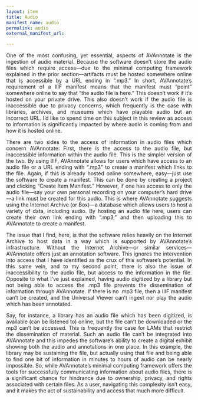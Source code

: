 ```yaml
---
layout: item
title: Audio
manifest_name: audio
permalink: audio
external_manifest_url: 

---
```

<!-- Add an essay or interpretive material below this line,
using HTML or markdown.  Do not modify this file above this line -->
<head>
<link rel="stylesheet" type="text/css" href="style.css">
</head>

<div style="text-align: justify">
One of the most confusing, yet essential, aspects of AVAnnotate is the ingestion of audio material. Because the software doesn’t store the audio files which require access—due to the minimal computing framework explained in the prior section—artifacts must be hosted somewhere online that is accessible by a URL ending in “.mp3.” In short, AVAnnotate’s requirement of a IIIF manifest means that the manifest must “point” somewhere online to say that “the audio file is here.” This doesn’t work if it’s hosted on your private drive. This also doesn’t work if the audio file is inaccessible due to privacy concerns, which frequently is the case with libraries, archives, and museums which have playable audio but an incorrect URL. I’d like to spend time on this subject in this review as access to information is significantly impacted by where audio is coming from and how it is hosted online.

There are two sides to the access of information in audio files which concern AVAnnotate: First, there is the access to the audio file, but inaccessible information within the audio file. This is the simpler version of the two. By using IIIF, AVAnnotate allows for users which have access to an audio file or a URL ending with “.mp3” to create a manifest which links to the file. Again, if this is already hosted online somewhere, easy—just use the software to create a manifest. This can be done by creating a project and clicking “Create Item Manifest.” However, if one has access to only the audio file—say your own personal recording on your computer’s hard drive—a link must be created for this audio. This is where AVAnnotate suggests using the Internet Archive (or Box)—a database which allows users to host a variety of data, including audio. By hosting an audio file here, users can create their own link ending with “.mp3,” and then uploading this to AVAnnotate to create a manifest.

The issue that I find, here, is that the software relies heavily on the Internet Archive to host data in a way which is supported by AVAnnotate’s infrastructure. Without the Internet Archive—or similar services—AVAnnotate offers just an annotation software. This ignores the intervention into access that I have identified as the crux of this software’s potential. In this same vein, and to my second point, there is also the issue of inaccessibility to the audio file, but access to the information in the file. Opposite to what I’ve just explained, having audio digitized by a library but not being able to access the .mp3 file prevents the dissemination of information through AVAnnotate. If there is no .mp3 file, then a IIIF manifest can’t be created, and the Universal Viewer can’t ingest nor play the audio which has been annotated.

Say, for instance, a library has an audio file which has been digitized, is available (can be listened to) online, but the file can’t be downloaded or the mp3 can’t be accessed. This is frequently the case for LAMs that restrict the dissemination of material. Such an audio file can’t be integrated into AVAnnotate and this impedes the software’s ability to create a digital exhibit showing both the audio and annotations in one place. In this example, the library may be sustaining the file, but actually using that file and being able to find one bit of information in minutes to hours of audio can be nearly impossible. So, while AVAnnotate’s minimal computing framework offers the tools for successfully communicating information about audio files, there is a significant chance for hindrance due to ownership, privacy, and rights associated with certain files. As a user, navigating this complexity isn’t easy, and it makes the act of sustainability and access that much more difficult.
</div>
